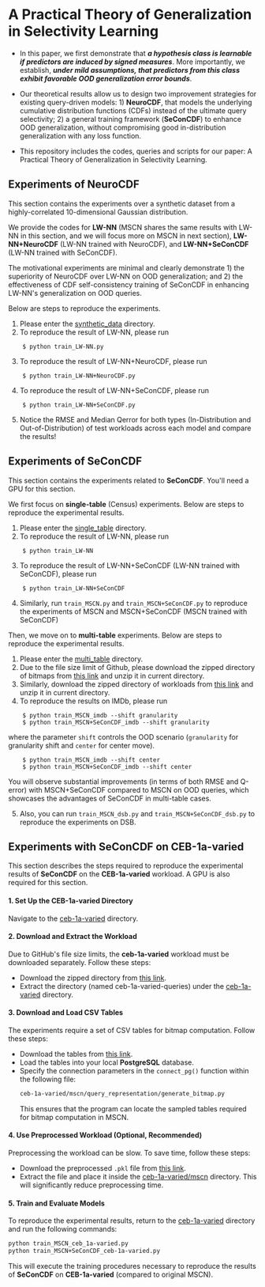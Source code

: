 # A Practical Theory of Generalization in Selectivity Learning
- In this paper, we first demonstrate that _**a hypothesis class is learnable if predictors are induced by signed measures**_.  More importantly, we establish, **_under mild assumptions, that predictors from this class exhibit favorable OOD generalization error bounds_**. 

- Our theoretical results  allow us to design two improvement strategies for existing query-driven models: 1) **NeuroCDF**, that models the underlying cumulative distribution functions (CDFs) instead of the ultimate query selectivity; 2) a general training framework (**SeConCDF**) to enhance OOD generalization, without compromising good in-distribution generalization with any loss function. 

- This repository includes the codes, queries and scripts for our paper: A Practical Theory of Generalization in Selectivity Learning.

## Experiments of NeuroCDF
This section contains the experiments over a synthetic dataset from a highly-correlated 10-dimensional Gaussian distribution. 

We provide the codes for **LW-NN** (MSCN shares the same results with LW-NN in this section, and we will focus more on MSCN in next section), **LW-NN+NeuroCDF** (LW-NN trained with NeuroCDF), and **LW-NN+SeConCDF** (LW-NN trained with SeConCDF). 

The motivational experiments are minimal and clearly demonstrate 1) the superiority  of NeuroCDF over LW-NN on OOD generalization; and 2) the effectiveness of CDF self-consistency training of SeConCDF in enhancing LW-NN's generalization on OOD queries. 

Below are steps to reproduce the experiments. 

1. Please enter the [synthetic_data](synthetic_data) directory.
2. To reproduce the result of LW-NN, please run
```shell
    $ python train_LW-NN.py
```
3. To reproduce the result of LW-NN+NeuroCDF, please run
```shell
    $ python train_LW-NN+NeuroCDF.py
```
4. To reproduce the result of LW-NN+SeConCDF, please run
```shell
    $ python train_LW-NN+SeConCDF.py
```
5. Notice the RMSE and Median Qerror for both types  (In-Distribution and Out-of-Distribution) of test workloads across each model and compare the results!

## Experiments of SeConCDF
This section contains the experiments related to **SeConCDF**. You'll need a GPU for this section.

We first focus on **single-table** (Census) experiments. Below are steps to reproduce the experimental results.

1. Please enter the [single_table](single_table) directory.
2. To reproduce the result of LW-NN, please run
```shell
    $ python train_LW-NN
```
3. To reproduce the result of LW-NN+SeConCDF (LW-NN trained with SeConCDF), please run
```shell
    $ python train_LW-NN+SeConCDF
``` 

4. Similarly, run `train_MSCN.py` and `train_MSCN+SeConCDF.py` to reproduce the experiments of MSCN and MSCN+SeConCDF (MSCN trained with SeConCDF)


Then, we move on to **multi-table**  experiments. Below are steps to reproduce the experimental results.
1. Please enter the [multi_table](multi_table) directory.
2. Due to the file size limit of Github, please download the zipped directory of bitmaps from [this link](https://drive.google.com/file/d/1eBd4SJg8i8h9yv-dKDj-8ffWWqOyL9Qi/view?usp=sharing) and unzip it in current directory.
3. Similarly, download the zipped directory of workloads from [this link](https://drive.google.com/file/d/11dx95AXbAixgpHqcCajiq1TZN-n6F_wn/view?usp=sharing) and unzip it in current directory.
4. To reproduce the results on IMDb, please run
```shell
    $ python train_MSCN_imdb --shift granularity
    $ python train_MSCN+SeConCDF_imdb --shift granularity
```

where the parameter `shift` controls the OOD scenario (`granularity` for granularity shift and `center` for center move).


```shell
    $ python train_MSCN_imdb --shift center
    $ python train_MSCN+SeConCDF_imdb --shift center
```
You will observe substantial improvements (in terms of both RMSE and Q-error) with MSCN+SeConCDF compared to MSCN on OOD queries, which showcases the advantages of SeConCDF in multi-table cases.

5. Also, you can run `train_MSCN_dsb.py` and `train_MSCN+SeConCDF_dsb.py` to reproduce the experiments on DSB.


## Experiments with **SeConCDF** on **CEB-1a-varied**

This section describes the steps required to reproduce the experimental results of **SeConCDF** on the **CEB-1a-varied** workload. A GPU is also required for this section.


#### 1. Set Up the CEB-1a-varied Directory

Navigate to the [ceb-1a-varied](CEB-1a-varied) directory.


#### 2. Download and Extract the Workload

Due to GitHub's file size limits, the **ceb-1a-varied** workload must be downloaded separately. Follow these steps:

- Download the zipped directory from [this link](https://drive.google.com/file/d/1y_OUoiwbZPvboPR-kFC4xg9Ue0KPhQ58/view?usp=sharing).
- Extract the directory (named ceb-1a-varied-queries) under the [ceb-1a-varied](CEB-1a-varied) directory.

#### 3. Download and Load CSV Tables

The experiments require a set of CSV tables for bitmap computation. Follow these steps:

- Download the tables from [this link](https://drive.google.com/file/d/1V1hRv4XaWkp2ErPxyI9zY0HzJcS2Vh0l/view?usp=sharing).
- Load the tables into your local **PostgreSQL** database.
- Specify the connection parameters in the `connect_pg()` function within the following file:
  ```sh
  ceb-1a-varied/mscn/query_representation/generate_bitmap.py
  ```
  This ensures that the program can locate the sampled tables required for bitmap computation in MSCN.

#### 4. Use Preprocessed Workload (Optional, Recommended)

Preprocessing the workload can be slow. To save time, follow these steps:

- Download the preprocessed `.pkl` file from [this link](https://drive.google.com/file/d/1xnBv3N8RizaJTHB1_CyJJFrwoxu9jObE/view?usp=sharing).
- Extract the file and place it inside the [ceb-1a-varied/mscn](CEB-1a-varied/mscn)  directory. This will significantly reduce preprocessing time.

#### 5. Train and Evaluate Models
To reproduce the experimental results, return to the [ceb-1a-varied](CEB-1a-varied) directory and run the following commands:

```sh
python train_MSCN_ceb_1a-varied.py
python train_MSCN+SeConCDF_ceb-1a-varied.py
```

This will execute the training procedures necessary to reproduce the results of **SeConCDF** on **CEB-1a-varied** (compared to original MSCN).

